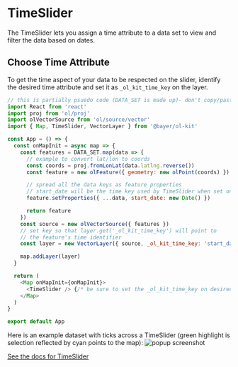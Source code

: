 # TimeSlider
The TimeSlider lets you assign a time attribute to a data set to view and filter the data based on dates. 

## Choose Time Attribute
To get the time aspect of your data to be respected on the slider, identify the desired time attribute and set it as `_ol_kit_time_key` on the layer.
```javascript
// this is partially psuedo code (DATA_SET is made up)- don't copy/paste & expect results
import React from 'react'
import proj from 'ol/proj'
import olVectorSource from 'ol/source/vector'
import { Map, TimeSlider, VectorLayer } from '@bayer/ol-kit'

const App = () => {
  const onMapInit = async map => {
    const features = DATA_SET.map(data => {
      // example to convert lat/lon to coords
      const coords = proj.fromLonLat(data.latlng.reverse())
      const feature = new olFeature({ geometry: new olPoint(coords) })

      // spread all the data keys as feature properties
      // start_date will be the time key used by TimeSlider when set on layer below
      feature.setProperties({ ...data, start_date: new Date() })

      return feature
    })
    const source = new olVectorSource({ features })
    // set key so that layer.get('_ol_kit_time_key') will point to
    // the feature's time identifier
    const layer = new VectorLayer({ source, _ol_kit_time_key: 'start_date' }) // HERE'S THE MAGIC

    map.addLayer(layer)
  }

  return (
    <Map onMapInit={onMapInit}>
      <TimeSlider /> {/* be sure to set the _ol_kit_time_key on desired layers (see onMapInit) */}
    </Map>
  )
}

export default App
```
Here is an example dataset with ticks across a TimeSlider (green highlight is selection reflected by cyan points to the map):
![popup screenshot](./static/timeslider-screenshot.png)

[See the docs for TimeSlider](./TimeSlider.html)
